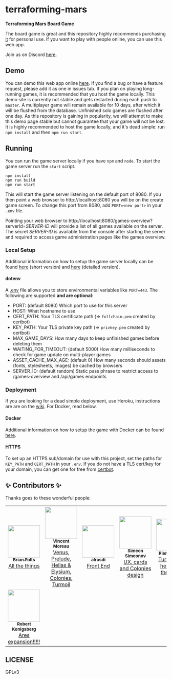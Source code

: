 # terraforming-mars

**Terraforming Mars Board Game**

The board game is great and this repository highly recommends purchasing [it](https://www.amazon.com/Stronghold-Games-6005SG-Terraforming-Board/dp/B01GSYA4K2) for personal use. If you want to play with people online, you can use this web app.

Join us on Discord [here](https://discord.gg/fWXE53K).

## Demo

You can demo this web app online [here](https://terraforming-mars.herokuapp.com/). If you find a bug or have a feature request, please add it as one in issues tab. If you plan on playing long-running games, it is recommended that you host the game locally. This demo site is currently not stable and gets restarted during each push to `master`. A multiplayer game will remain available for 10 days, after which it will be flushed from the database. Unfinished solo games are flushed after one day. As this repository is gaining in popularity, we will attempt to make this demo page stable but cannot guarantee that your game will not be lost. It is highly recommended to host the game locally, and it's dead simple: run `npm install` and then `npm run start`.

## Running

You can run the game server locally if you have `npm` and `node`. To start the game server run the `start` script.

```
npm install
npm run build
npm run start
```

This will start the game server listening on the default port of 8080. If you then point a web browser to http://localhost:8080 you will be on the create game screen. To change this port from 8080, add `PORT=<new port>` in your `.env` file. 

Pointing your web browser to http://localhost:8080/games-overview?serverId=_SERVER-ID_ will provide a list of all games available on the server. The secret _SERVER-ID_ is available from the console after starting the server and required to access game administration pages like the games overview.

### Local Setup

Additional information on how to setup the game server locally can be found [here](https://docs.google.com/document/d/1r4GlqA6DkrSAtR6MMYmX_nmh6o4igVTqDUUETiJYGt8/edit?usp=sharing) (short version) and [here](https://docs.google.com/document/d/1y-QnffzkQtpasBkDAFQwBoqhLmUpVTzRPybtvmbktDQ/edit?usp=sharing) (detailed version).

#### dotenv

A [.env](https://www.npmjs.com/package/dotenv) file allows you to store environmental variables like `PORT=443`. The following are supported **and are optional**:

* PORT: (default 8080) Which port to use for this server
* HOST: What hostname to use
* CERT_PATH: Your TLS certificate path (=> `fullchain.pem` created by certbot)
* KEY_PATH: Your TLS private key path (=> `privkey.pem` created by certbot)
* MAX_GAME_DAYS: How many days to keep unfinished games before deleting them
* WAITING_FOR_TIMEOUT: (default 5000) How many milliseconds to check for game update on multi-player games
* ASSET_CACHE_MAX_AGE: (default 0) How many seconds should assets (fonts, stylesheets, images) be cached by browsers
* SERVER_ID: (default random) Static pass phrase to restrict access to /games-overview and /api/games endpoints

### Deployment

If you are looking for a dead simple deployment, use Heroku, instructions are are on the [wiki](../../wiki/Heroku-Setup). For Docker, read below.

#### Docker

Additional information on how to setup the game with Docker can be found [here](DOCKER.md).

#### HTTPS

To set up an HTTPS sub/domain for use with this project, set the paths for `KEY_PATH` and `CERT_PATH` in your `.env`. If you do not have a TLS cert/key for your domain, you can get one for free from [certbot](https://certbot.eff.org/).

## ✨ Contributors ✨

Thanks goes to these wonderful people:

<table>
  <tr>
    <td align="center">
      <a href="https://github.com/bafolts"><img src="https://avatars1.githubusercontent.com/u/2707843?v=3" width="100px;" alt=""/><br />
        <sub><b>Brian Folts</b></sub><br />All the things</a>
    </td>
    <td align="center">
      <a href="https://github.com/vincentneko"><img src="https://avatars1.githubusercontent.com/u/56086992?v=3" width="100px;" alt=""/><br />
        <sub><b>Vincent Moreau</b></sub><br />Venus, Prelude, Hellas & Elysium, Colonies, Turmoil</a>
    </td>
    <td align="center">
      <a href="https://github.com/alrusdi"><img src="https://avatars2.githubusercontent.com/u/394311?v=3" width="100px;" alt=""/><br />
        <sub><b>alrusdi</b></sub><br />Front End</a>
    </td>
    <td align="center">
      <a href="https://github.com/ssimeonoff"><img src="https://avatars3.githubusercontent.com/u/6917565?s=460&v=4" width="100px;" alt=""/><br />
        <sub><b>Simeon Simeonov</b></sub><br />UX, cards and Colonies design</a>
    </td>
    <td align="center">
      <a href="https://github.com/pierrehilbert"><img src="https://avatars0.githubusercontent.com/u/806950?v=3" width="100px;" alt=""/><br />
        <sub><b>Pierre Hilbert</b></sub><br />Turmoil and helps with the things</a>
    </td>
    <td align="center">
      <a href="https://github.com/nwai90"><img src="https://avatars1.githubusercontent.com/u/2408094?s=460&v=4" width="100px;" alt=""/><br />
        <sub><b>nwai90</b></sub><br />Helps with the things</a>
    </td>
    <td align="center">
      <a href="https://github.com/pocc"><img src="https://avatars1.githubusercontent.com/u/10995145?s=460&v=4" width="100px;" alt=""/><br />
        <sub><b>Pocc</b></sub><br />He did that one thing one time</a>
    </td>
  </tr>
  <tr>
    <td align="center">
      <a href="https://github.com/kberg"><img src="https://avatars1.githubusercontent.com/u/413481?s=460&v=4" width="100px;" alt=""/><br />
        <sub><b>Robert Konigsberg</b></sub><br />Ares expansion!!!!!</a>
    </td>    
  </tr>
</table>


## LICENSE

GPLv3
